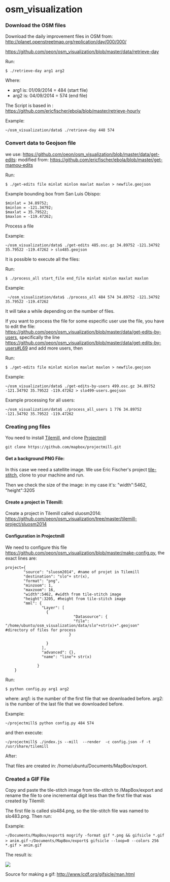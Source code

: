 osm_visualization
=================
### Download the OSM files 
Download the daily improvement files in OSM from: http://planet.openstreetmap.org/replication/day/000/000/

https://github.com/oeon/osm_visualization/blob/master/data/retrieve-day

Run:

`$ ./retrieve-day arg1 arg2`

Where:

- arg1 is: 01/09/2014 = 484 (start file)
- arg2 is: 04/09/2014 = 574 (end file)

The Script is based in : https://github.com/ericfischer/ebola/blob/master/retrieve-hourly

Example:

`~/osm_visualization/data$ ./retrieve-day 448 574`

### Convert data to Geojson file

we use: https://github.com/oeon/osm_visualization/blob/master/data/get-edits:
modified from: https://github.com/ericfischer/ebola/blob/master/get-mamou-edits

Run: 

`$ ./get-edits file minlat minlon maxlat maxlon > newfile.geojson`
 
Example bounding box from San Luis Obispo:

    $minlat = 34.89752;
    $minlon = -121.34792;
    $maxlat = 35.79522;
    $maxlon = -119.47262;

Process a file
    
Example: 

`~/osm_visualization/data$ ./get-edits 485.osc.gz 34.89752 -121.34792 35.79522 -119.47262 > slo485.geojson`

It is possible to execute all the files:

Run:

`$ ./process_all start_file end_file minlat minlon maxlat maxlon`

Example: 

` ~/osm_visualization/data$ ./process_all 484 574 34.89752 -121.34792 35.79522 -119.47262`

It will take a while depending on the number of files.

If you want to process the file for some especific user use the file, you have to edit the file: https://github.com/oeon/osm_visualization/blob/master/data/get-edits-by-users, 
specifically the line https://github.com/oeon/osm_visualization/blob/master/data/get-edits-by-users#L69 and add more users, then 

Run:

`$ ./get-edits file minlat minlon maxlat maxlon > newfile.geojson`

Example:

`~/osm_visualization/data$ ./get-edits-by-users 499.osc.gz 34.89752 -121.34792 35.79522 -119.47262 > slo499-users.geojson`

Example processing for all users:

`~/osm_visualization/data$ ./process_all_users 1 776 34.89752 -121.34792 35.79522 -119.47262`

### Creating png files

 You need to install [Tilemill](https://www.mapbox.com/tilemill), and  clone [Projectmill](https://github.com/mapbox/projectmill)

`git clone https://github.com/mapbox/projectmill.git`

#### Get a background PNG File:

In this case we need a satellite image. We use Eric Fischer's project [tile-stitch](https://github.com/ericfischer/tile-stitch), clone to your machine and run.

Then we check the size of the image: in my case it's:  "width":5462, "height":3205

#### Create a project in Tilemill:

Create a project in Tilemill called sluosm2014: https://github.com/oeon/osm_visualization/tree/master/tilemill-project/sluosm2014

#### Configuration in Projectmill

We need to configure this file https://github.com/oeon/osm_visualization/blob/master/make-config.py, the exact lines are:

    project={
            "source": "sluosm2014", #name of projet in Tilemill
            "destination": "slo"+ str(x),
            "format": "png",
            "minzoom": 1,
            "maxzoom": 16,
            "width":5462, #width from tile-stitch image
            "height":3205, #height from tile-stitch image
            "mml": {
                    "Layer": [
                      {                                        
                                  "Datasource": {
                                  "file": "/home/ubuntu/osm_visualization/data/slo"+str(x)+".geojson"  #directory of files for process
                                }
                  
                      }
                    ],
                    "advanced": {},
                    "name": "line"+ str(x)
               
                  }
        }


Run:

`$ python config.py arg1 arg2`

where:
arg1: is the number of the first file that we downloaded before.
arg2: is the number of the last file that we downloaded before.

Example:

`~/projectmill$ python config.py 484 574`

and then execute:

`~/projectmill$ ./index.js --mill  --render  -c config.json -f -t /usr/share/tilemill`

After:

That files are created in: /home/ubuntu/Documents/MapBox/export.

### Created a GIF File

Copy and paste the tile-stitch image from tile-stitch to /MapBox/export and rename the file to one incremental digit less than the first file that was created by Tilemill:

The first file is called slo484.png, so the tile-stitch file was named to slo483.png. Then run:

Example:

`~/Documents/MapBox/export$ mogrify -format gif *.png && gifsicle *.gif > anim.gif`
`~/Documents/MapBox/export$ gifsicle --loop=0 --colors 256 *.gif > anim.gif`

The result is:

![](https://cloud.githubusercontent.com/assets/1152236/2662166/48d7280c-c038-11e3-94fd-05002489803d.gif)

Source for making a gif: http://www.lcdf.org/gifsicle/man.html
